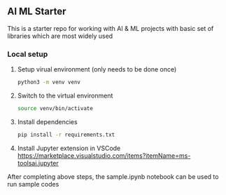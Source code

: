 ## AI ML Starter

This is a starter repo for working with AI & ML projects with basic set of libraries which are most widely used

### Local setup

1. Setup virual environment (only needs to be done once)

   ```bash
   python3 -m venv venv
   ```

2. Switch to the virtual environment

   ```bash
   source venv/bin/activate
   ```

3. Install dependencies

   ```bash
   pip install -r requirements.txt
   ```

4. Install Jupyter extension in VSCode https://marketplace.visualstudio.com/items?itemName=ms-toolsai.jupyter

After completing above steps, the sample.ipynb notebook can be used to run sample codes
